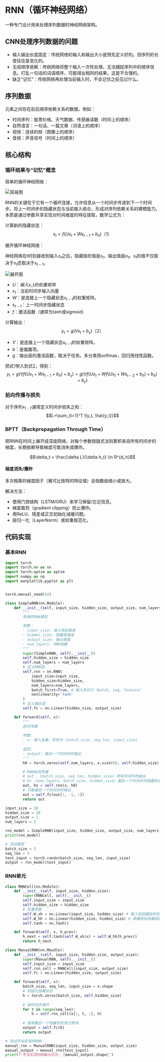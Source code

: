# RNN（循环神经网络）

一种专门设计用来处理序列数据的神经网络架构。

## CNN处理序列数据的问题

- 输入输出长度固定：传统网络的输入和输出大小是预先定义好的。但序列的长度往往是变化的。
- 无视顺序依赖：传统网络将整个输入一次性处理，无法捕捉序列中的顺序信息。打乱一句话的词语顺序，可能得出相同的结果，这是不合理的。
- 缺乏“记忆”：传统网络再处理当前输入时，不会记住之前见过什么。

## 序列数据

元素之间存在前后顺序依赖关系的数据。例如：

- 时间序列：股票价格、天气数据、传感器读数（时间上的顺序）
- 自然语言：一句话、一篇文章（词语上的顺序）
- 视频：连续的帧（图像上的顺序）
- 音频：声音信号（时间上的顺序）

## 核心结构

### 循环结果与“记忆”概念

简单的循环神经网络：

![简易图](images/RNN1.png)

RNN的关键在于它有一个循环连接，允许信息从一个时间步传递到下一个时间步。将上一时间步的隐藏状态与当前输入结合，形成对序列依赖关系的建模能力。本质是通过参数共享实现对时间维度的特征提取，数学公式为：

计算新的隐藏状态：
$$s_t = f(Ux_t + Ws_{t-1} + b_h) （1）$$

展开循环神经网络：

神经网络在t时刻接收到输入$x_t$之后，隐藏层的值是$s_t$，输出值是$o_t$。$s_t$的值不仅取决于$x_t$还取决于$s_{t-1}$。

![展开图](images/RNN2.png)

- $U：输入$x_t$的权重矩阵$
- $x_t$：当前时间步输入向量
- $W$：是连接上一个隐藏状态$s_{t-1}$的权重矩阵。
- $s_{t-1}$：上一时间步隐藏状态
- $f$：激活函数（通常为tanh或sigmoid）

计算输出：
$$y_t = g(Vs_t + b_y) （2）$$

- $V$：是连接上一个隐藏状态$s_{t-1}$的权重矩阵。
- $b$：是偏置项。
- $g$：输出层的激活函数，取决于任务。多分类用softmax，回归用线性函数。

把式1带入到式2，得到：
$$y_t=g(Vf(Ux_t + Ws_{t-1} + b_h) + b_y)
= g(Vf(Ux_t + Wf(Ux_t + Ws_{t-2} + b_h) + b_h) + b_y)
$$

### 前向传播与损失

对于序列$x_{1:T}$通常定义时间步损失之和：
$$L=\sum_{t=1}^T l(y_t, \hat{y_t})$$

### BPTT（Backpropagation Through Time）

把RNN在时间上展开成深度网络，对每个参数按链式法则累积来自所有时间步的梯度。长期依赖导致梯度可能消失或爆炸。

$$\delta_t = \frac{\delta L}{\delta h_t} \in R^{d_h}$$

#### 梯度消失/爆炸

多次相乘的梯度因子（雅可比矩阵的特征值）会指数级缩小或放大。

解决方法：

- 使用门控结构（LSTM/GRU）来学习保留/忘记信息。
- 梯度裁剪（gradient clipping）防止爆炸。
- 用ReLU、残差或正交初始化减缓问题。
- 层归一化（LayerNorm）或权重规范化。

## 代码实现

### 基本RNN

```python
import torch
import torch.nn as nn
import torch.optim as optim
import numpy as np
import matplotlib.pyplot as plt


torch.manual_seed(42)

class SimpleRNN(nn.Module):
    def __init__(self, input_size, hidden_size, output_size, num_layers=1):
        """
        简单的RNN模型

        参数：
        - input_size: 输入特征维度
        - hidden_size: 隐藏层维度
        - output_size: 输出维度
        - num_layers: RNN层数
        """
        super(SimpleRNN, self).__init__()
        self.hidden_size = hidden_size
        self.num_layers = num_layers
        # 定义RNN层
        self.rnn = nn.RNN(
            input_size=input_size,
            hidden_size=hidden_size,
            num_layers=num_layers,
            batch_first=True, # 输入形状为（batch, seq, feature）
            nonlinearity='tanh'
        )
        # 定义输出层
        self.fc = nn.Linear(hidden_size, output_size)

    def forward(self, x):
        """
        前向传播
        
        参数:
        - x: 输入张量，形状为 (batch_size, seq_len, input_size)
        
        返回:
        - output: 最后一个时间步的输出
        """
        h0 = torch.zeros(self.num_layers, x.size(0), self.hidden_size)

        # RNN前向传播
        # out： (batch_size, seq_len, hidden_size) 所有时间步的输出
        # hn：（num_layers, batch_size, hidden_size）最后一个时间步的隐藏状态
        out, hn = self.rnn(x, h0)
        # 只取最后一个时间步的输出
        out = self.fc(out[:, -1, :])
        return out

input_size = 10
hidden_size = 20
output_size = 1
num_layers = 2

rnn_model = SimpleRNN(input_size, hidden_size, output_size, num_layers)
print(rnn_model)

# 测试模型
batch_size = 3
seq_len = 5
test_input = torch.randn(batch_size, seq_len, input_size)
output = rnn_model(test_input)
```

### RNN单元

```python
class RNNCell(nn.Module):
    def __init__(self, input_size, hidden_size):
        super(RNNCell, self).__init__()
        self.input_size = input_size
        self.hidden_size = hidden_size
        # 权重参数
        self.W_xh = nn.Linear(input_size, hidden_size) # 输入到隐藏层的权重
        self.W_hh = nn.Linear(hidden_size, hidden_size) # 隐藏层到隐藏层的权重
        self.tanh = nn.Tanh()

    def forward(self, x, h_prev):
        h_next = self.tanh(self.W_xh(x) + self.W_hh(h_prev))
        return h_next

class ManualRNN(nn.Moudle):
    def __init__(self, input_size, hidden_size, output_size):
        super(ManualRNN, self).__init__()
        self.input_size = input_size
        self.rnn_cell = RNNCell(input_size, output_size)
        self.fc = nn.Linear(hidden_size, output_size)

    def forward(self, x):
        batch_size, seq_len, input_size = x.shape
        # 初始化隐藏状态
        h = torch.zeros(batch_size, self.hidden_size)
        
        # 按时间步循环
        for t in range(seq_len):
            h = self.rnn_cell(x[:, t, :], h)
        
        # 使用最后一个隐藏状态进行预测
        output = self.fc(h)
        return output

# 测试手动实现的RNN
manual_rnn = ManualRNN(input_size, hidden_size, output_size)
manual_output = manual_rnn(test_input)
print(f"手动实现RNN输出形状: {manual_output.shape}")
```
